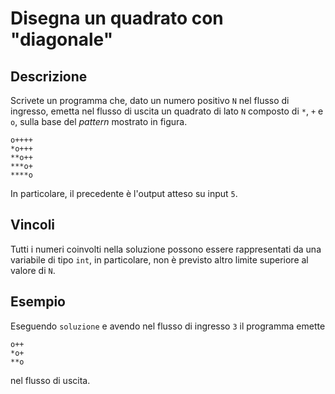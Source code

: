 Disegna un quadrato con "diagonale"
===================================

Descrizione
-----------

Scrivete un programma che, dato un numero positivo `N` nel flusso di ingresso,
emetta nel flusso di uscita un quadrato di lato `N` composto di `*`, `+` e `o`,
sulla base del *pattern* mostrato in figura.

	o++++
	*o+++
	**o++
	***o+
	****o

In particolare, il precedente è l'output atteso su input `5`.

Vincoli
-------

Tutti i numeri coinvolti nella soluzione possono essere rappresentati da una
variabile di tipo `int`, in particolare, non è previsto altro limite superiore
al valore di `N`.


Esempio
-------

Eseguendo `soluzione` e avendo nel flusso di ingresso `3`
il programma emette

	o++
	*o+
	**o

nel flusso di uscita.
